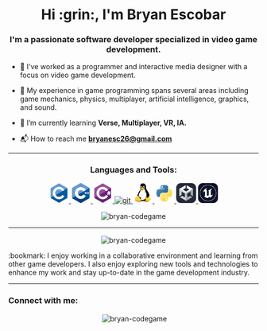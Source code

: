<h1 align="center">Hi :grin:, I'm Bryan Escobar</h1>
<h3 align="center">I'm a passionate software developer specialized in video game development.</h3>

- 🔭 I've worked as a programmer and interactive media designer with a focus on video game development.
- :space_invader: My experience in game programming spans several areas including game mechanics, physics, multiplayer, artificial intelligence, graphics, and sound.

- 🌱 I’m currently learning **Verse, Multiplayer, VR, IA.**

- :mailbox_with_mail: How to reach me **bryanesc26@gmail.com**

<hr/>
<h3 align="center">Languages and Tools:</h3>
<p align="center"> <a href="https://www.cprogramming.com/" target="_blank" rel="noreferrer"> <img src="https://raw.githubusercontent.com/devicons/devicon/master/icons/c/c-original.svg" alt="c" width="40" height="40"/> </a> <a href="https://www.w3schools.com/cpp/" target="_blank" rel="noreferrer"> <img src="https://raw.githubusercontent.com/devicons/devicon/master/icons/cplusplus/cplusplus-original.svg" alt="cplusplus" width="40" height="40"/> </a> <a href="https://www.w3schools.com/cs/" target="_blank" rel="noreferrer"> <img src="https://raw.githubusercontent.com/devicons/devicon/master/icons/csharp/csharp-original.svg" alt="csharp" width="40" height="40"/> </a> <a href="https://git-scm.com/" target="_blank" rel="noreferrer"> <img src="https://www.vectorlogo.zone/logos/git-scm/git-scm-icon.svg" alt="git" width="40" height="40"/> </a> <a href="https://www.linux.org/" target="_blank" rel="noreferrer"> <img src="https://raw.githubusercontent.com/devicons/devicon/master/icons/linux/linux-original.svg" alt="linux" width="40" height="40"/> </a> <a href="https://www.python.org" target="_blank" rel="noreferrer"> <img src="https://raw.githubusercontent.com/devicons/devicon/master/icons/python/python-original.svg" alt="python" width="40" height="40"/> </a> <a href="https://unity.com/" target="_blank" rel="noreferrer"> <img src="https://github.com/tandpfun/skill-icons/blob/main/icons/Unity-Dark.svg" alt="unity" width="40" height="40" style="fill: #ff0000;"/> </a> <a href="https://unrealengine.com/" target="_blank" rel="noreferrer"> <img src="https://github.com/tandpfun/skill-icons/blob/main/icons/UnrealEngine.svg" alt="unreal" width="40" height="40" style="fill: #ff0000;"/> </a> </p>

<p align="center"><img align="center" src="https://github-readme-stats.vercel.app/api/top-langs?username=bryan-codegame&show_icons=true&theme=dark&locale=en&layout=compact" alt="bryan-codegame" /></p>
<hr/>

<p align="center"><img  width="440" align="center" src="https://github-readme-streak-stats.herokuapp.com/?user=bryan-codegame&theme=dark" alt="bryan-codegame" /></p>
<p> :bookmark: I enjoy working in a collaborative environment and learning from other game developers. I also enjoy exploring new tools and technologies to enhance my work and stay up-to-date in the game development industry.</p>

<hr/>
<h3 align="left">Connect with me:</h3>
<p align="left">
</p>

<p align="center">&nbsp;<img width="430" align="center" src="https://github-readme-stats.vercel.app/api?username=bryan-codegame&show_icons=true&theme=dark&locale=en" alt="bryan-codegame" /></p>

